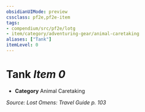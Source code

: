 ```yaml
---
obsidianUIMode: preview
cssclass: pf2e,pf2e-item
tags:
- compendium/src/pf2e/lotg
- item/category/adventuring-gear/animal-caretaking
aliases: ["Tank"]
itemLevel: 0
---
```

# Tank *Item 0*  

- **Category** Animal Caretaking



*Source: Lost Omens: Travel Guide p. 103*